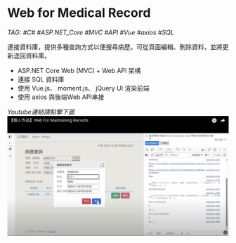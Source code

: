 # Web for Medical Record

*TAG: #C# #ASP.NET_Core #MVC #API #Vue #axios #SQL*

連接資料庫，提供多種查詢方式以便搜尋病歷。可從頁面編輯、刪除資料，並將更新送回資料庫。
- ASP.NET Core Web (MVC) + Web API 架構
- 連接 SQL 資料庫
- 使用 Vue.js、 moment.js、 jQuery UI 渲染前端
- 使用 axios 與後端Web API串接

*Youtube連結請點擊下圖*
[![IMAGE ALT TEXT](https://github.com/Riley-Shu/Web-Medical_Record/blob/master/cover.png)](https://www.youtube.com/watch?v=p5MXrJJ-72w)

